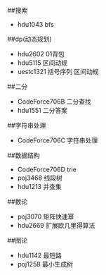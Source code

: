 ##搜索

* hdu1043	bfs

##dp(动态规划)

* hdu2602	01背包
* hdu5115	区间动规
* uestc1321 括号序列 区间动规 

##二分

* CodeForce706B	二分查找
* hdu1551	二分答案

##字符串处理

* CodeForce706C 字符串处理

##数据结构

* CodeForce706D trie
* poj3468	线段树
* hdu1213	并查集

##数论

* poj3070 矩阵快速幂
* hdu2669 扩展欧几里得算法

##图论
* hdu1142	最短路
* poj1258	最小生成树

